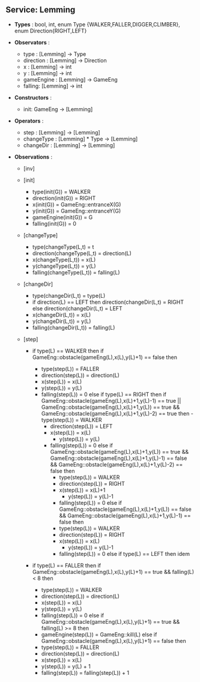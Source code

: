 ## **Service**: Lemming

- **Types** : bool, int, enum Type {WALKER,FALLER,DIGGER,CLIMBER}, enum  Direction{RIGHT,LEFT}

- **Observators** : 
  - type : [Lemming] -> Type
  - direction : [Lemming] -> Direction
  - x : [Lemming] -> int 
  - y : [Lemming] -> int
  - gameEngine : [Lemming] -> GameEng
  - falling: [Lemming] -> int

- **Constructors** :
  - init: GameEng -> [Lemming]

- **Operators** : 
  - step : [Lemming] -> [Lemming]
  - changeType : [Lemming] * Type -> [Lemming]
  - changeDir : [Lemming] -> [Lemming]


- **Observations** :
  - [inv]

  - [init]
    - type(init(G)) = WALKER
    - direction(init(G)) = RIGHT
    - x(init(G)) = GameEng::entranceX(G)
    - y(init(G)) = GameEng::entranceY(G) 
    - gameEngine(init(G)) = G
    - falling(init(G)) = 0

  - [changeType]
    - type(changeType(L,t) = t
    - direction(changeType(L,t) = direction(L)
    - x(changeType(L,t)) = x(L)
    - y(changeType(L,t)) = y(L)
    - falling(changeType(L,t)) = falling(L)

  - [changeDir]
    - type(changeDir(L,t) = type(L)
    - if direction(L) == LEFT then direction(changeDir(L,t) = RIGHT else  direction(changeDir(L,t) = LEFT
    - x(changeDir(L,t)) = x(L)
    - y(changeDir(L,t)) = y(L)
    - falling(changeDir(L,t)) = falling(L)

  - [step]
    - if type(L) == WALKER then
      	 if GameEng::obstacle(gameEng(L),x(L),y(L)+1) == false then 
	    - type(step(L)) = FALLER
	    - direction(step(L)) = direction(L)
	    - x(step(L)) = x(L)
	    - y(step(L)) = y(L)
	    - falling(step(L)) = 0
	 else if type(L) == RIGHT then
	    if GameEng::obstacle(gameEng(L),x(L)+1,y(L)-1) == true || 
	       GameEng::obstacle(gameEng(L),x(L)+1,y(L)) == true && GameEng::obstacle(gameEng(L),x(L)+1,y(L)-2) == true then 
	          - type(step(L)) = WALKER
		  - direction(step(L)) = LEFT	    
		  - x(step(L)) = x(L)
	    	  - y(step(L)) = y(L)
		  - falling(step(L)) = 0
	    else if GameEng::obstacle(gameEng(L),x(L)+1,y(L)) == true 
	    	    && GameEng::obstacle(gameEng(L),x(L)+1,y(L)-1) == false
		    && GameEng::obstacle(gameEng(L),x(L)+1,y(L)-2) == false then			    	    	  
		       - type(step(L)) = WALKER
		       - direction(step(L)) = RIGHT	    
		       - x(step(L)) = x(L)+1
	    	       - y(step(L)) = y(L)-1
		       - falling(step(L)) = 0
	    else if GameEng::obstacle(gameEng(L),x(L)+1,y(L)) == false 
	    	    && GameEng::obstacle(gameEng(L),x(L)+1,y(L)-1) == false then
		       - type(step(L)) = WALKER
		       - direction(step(L)) = RIGHT	    
		       - x(step(L)) = x(L)
	    	       - y(step(L)) = y(L)-1 
		       - falling(step(L)) = 0
         else if type(L) == LEFT then idem

     - if type(L) == FALLER then
       	  if GameEng::obstacle(gameEng(L),x(L),y(L)+1) == true && falling(L) < 8 then
	     - type(step(L)) = WALKER
	     - direction(step(L)) = direction(L)
	     - x(step(L)) = x(L)
	     - y(step(L)) = y(L)
	     - falling(step(L)) = 0
	  else if GameEng::obstacle(gameEng(L),x(L),y(L)+1) == true && falling(L) >= 8 then
	     - gameEngine(step(L)) = GameEng::kill(L)
	  else if GameEng::obstacle(gameEng(L),x(L),y(L)+1) == false then
	     - type(step(L)) = FALLER
	     - direction(step(L)) = direction(L)
	     - x(step(L)) = x(L)
	     - y(step(L)) = y(L) + 1
	     - falling(step(L)) = falling(step(L)) + 1